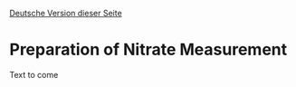 [Deutsche Version dieser Seite](https://github.com/CitizenSensor/CitizenSensor/blob/master/Wiki/CS_Usage_Preparation-DE)

# Preparation of Nitrate Measurement #

Text to come